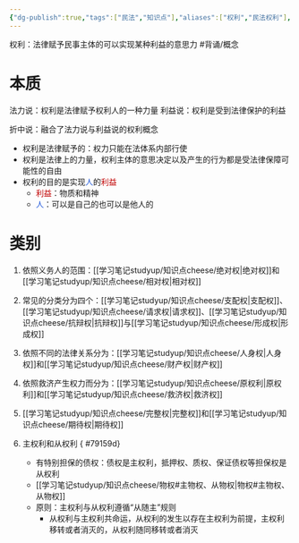 ```yaml
---
{"dg-publish":true,"tags":["民法","知识点"],"aliases":["权利","民法权利"],"permalink":"/学习笔记studyup/知识点cheese/民事权利/","dgPassFrontmatter":true,"created":"2024-07-16T09:43:13.967+08:00","updated":"2024-10-27T19:42:31.683+08:00"}
---
```


权利：法律赋予民事主体的可以实现某种利益的意思力 #背诵/概念
# 本质
法力说：权利是法律赋予权利人的一种力量
利益说：权利是受到法律保护的利益

折中说：融合了法力说与利益说的权利概念
- 权利是法律赋予的：权力只能在法体系内部行使
- 权利是法律上的力量，权利主体的意思决定以及产生的行为都是受法律保障可能性的自由
- 权利的目的是实现<font color="#245bdb">人</font>的<font color="#c00000">利益</font>
	- <font color="#c00000">利益</font>：物质和精神
	- <font color="#245bdb">人</font>：可以是自己的也可以是他人的

# 类别
1. 依照义务人的范围：[[学习笔记studyup/知识点cheese/绝对权\|绝对权]]和[[学习笔记studyup/知识点cheese/相对权\|相对权]]

2. 常见的分类分为四个：[[学习笔记studyup/知识点cheese/支配权\|支配权]]、[[学习笔记studyup/知识点cheese/请求权\|请求权]]、[[学习笔记studyup/知识点cheese/抗辩权\|抗辩权]]与[[学习笔记studyup/知识点cheese/形成权\|形成权]]

3. 依照不同的法律关系分为：[[学习笔记studyup/知识点cheese/人身权\|人身权]]和[[学习笔记studyup/知识点cheese/财产权\|财产权]]

4. 依照救济产生权力而分为：[[学习笔记studyup/知识点cheese/原权利\|原权利]]和[[学习笔记studyup/知识点cheese/救济权\|救济权]]

5. [[学习笔记studyup/知识点cheese/完整权\|完整权]]和[[学习笔记studyup/知识点cheese/期待权\|期待权]]

6. 主权利和从权利
{ #79159d}

	- 有特别担保的债权：债权是主权利，抵押权、质权、保证债权等担保权是从权利
	- [[学习笔记studyup/知识点cheese/物权#主物权、从物权\|物权#主物权、从物权]]
	- 原则：主权利与从权利遵循“从随主”规则
		- 从权利与主权利共命运，从权利的发生以存在主权利为前提，主权利移转或者消灭的，从权利随同移转或者消灭